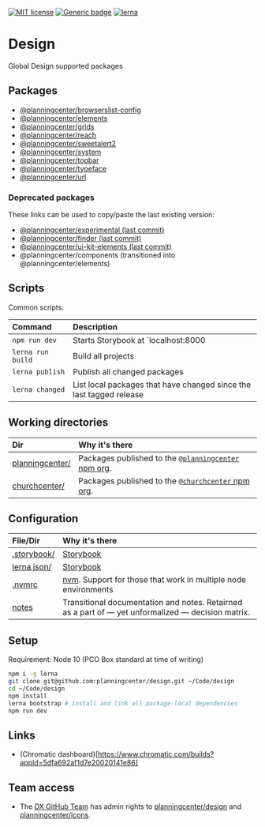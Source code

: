 [![MIT license](https://img.shields.io/badge/License-MIT-blue.svg)](https://lbesson.mit-license.org/)
[![Generic badge](https://img.shields.io/badge/maintained%20by-global%20design-green.svg)](https://shields.io/)
[![lerna](https://img.shields.io/badge/maintained%20with-lerna-cc00ff.svg)](https://lernajs.io/)

# Design

Global Design supported packages

## Packages

- [@planningcenter/browserslist-config](planningcenter/browserslist-config)
- [@planningcenter/elements](planningcenter/elements)
- [@planningcenter/grids](planningcenter/grids)
- [@planningcenter/reach](planningcenter/reach)
- [@planningcenter/sweetalert2](planningcenter/sweetalert2)
- [@planningcenter/system](planningcenter/system)
- [@planningcenter/topbar](planningcenter/topbar)
- [@planningcenter/typeface](planningcenter/typeface)
- [@planningcenter/url](planningcenter/url)

### Deprecated packages
These links can be used to copy/paste the last existing version:

- [@planningcenter/experimental (last commit)](https://github.com/planningcenter/design/tree/aaa70764f6757814d14854fc019f65480d317e1a/planningcenter/experimental)
- [@planningcenter/finder (last commit)](https://github.com/planningcenter/design/tree/aaa70764f6757814d14854fc019f65480d317e1a/planningcenter/finder)
- [@planningcenter/ui-kit-elements (last commit)](https://github.com/planningcenter/design/tree/aaa70764f6757814d14854fc019f65480d317e1a/planningcenter/ui-kit-elements)
- @planningcenter/components (transitioned into @planningcenter/elements)

## Scripts

Common scripts:

| Command           | Description                                                         |
| :---------------- | :------------------------------------------------------------------ |
| `npm run dev`     | Starts Storybook at `localhost:8000                                 |
| `lerna run build` | Build all projects                                                  |
| `lerna publish`   | Publish all changed packages                                        |
| `lerna changed`   | List local packages that have changed since the last tagged release |

## Working directories

| Dir                               | Why it's there                                                                                   |
| :-------------------------------- | :----------------------------------------------------------------------------------------------- |
| [planningcenter/](/planningceter) | Packages published to the [`@planningcenter` npm org](https://www.npmjs.com/org/planningcenter). |
| [churchcenter/](/churchcenter)    | Packages published to the [`@churchcenter` npm org](https://www.npmjs.com/org/churchcenter).     |

## Configuration

| File/Dir                                     | Why it's there                                                                                     |
| :------------------------------------------- | :------------------------------------------------------------------------------------------------- |
| [.storybook/](.storybook/)                   | [Storybook](https://storybook.js.org)                                                              |
| [lerna.json/](lerna.json)                    | [Storybook](https://lerna.js.org)                                                                  |
| [.nvmrc](.nvmrc)                             | [nvm](github.com/nvm-sh/nvm). Support for those that work in multiple node environments            |
| [notes](./notes)                             | Transitional documentation and notes. Retairned as a part of — yet unformalized — decision matrix. |

## Setup

Requirement: Node 10 (PCO Box standard at time of writing)

```bash
npm i -g lerna
git clone git@github.com:planningcenter/design.git ~/Code/design
cd ~/Code/design
npm install
lerna bootstrap # install and link all package-local dependencies
npm run dev
```

## Links

* (Chromatic dashboard)[https://www.chromatic.com/builds?appId=5dfa692af1d7e20020141e86]


## Team access

* The [DX GitHub Team](https://github.com/orgs/planningcenter/teams/dx/edit) has admin rights to [planningcenter/design](https://github.com/planningcenter/design) and [planningcenter/icons](https://github.com/planningcenter/icons/).
